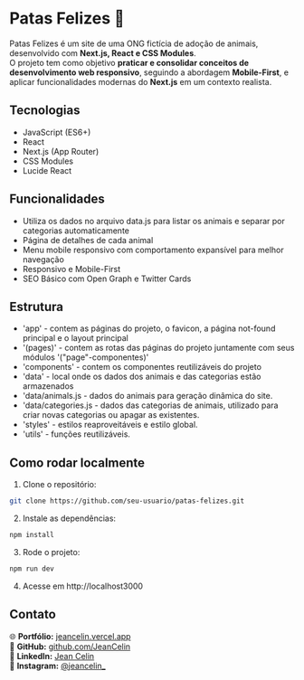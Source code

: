 # Patas Felizes 🐾

Patas Felizes é um site de uma ONG fictícia de adoção de animais, desenvolvido com **Next.js, React e CSS Modules**.  
O projeto tem como objetivo **praticar e consolidar conceitos de desenvolvimento web responsivo**, seguindo a abordagem **Mobile-First**, e aplicar funcionalidades modernas do **Next.js** em um contexto realista.

## Tecnologias

- JavaScript (ES6+)
- React
- Next.js (App Router)
- CSS Modules
- Lucide React

## Funcionalidades

- Utiliza os dados no arquivo data.js para listar os animais e separar por categorias automaticamente
- Página de detalhes de cada animal
- Menu mobile responsivo com comportamento expansível para melhor navegação
- Responsivo e Mobile-First
- SEO Básico com Open Graph e Twitter Cards


## Estrutura
- 'app' - contem as páginas do projeto, o favicon, a página not-found principal e o layout principal
- '(pages)' - contem as rotas das páginas do projeto juntamente com seus módulos '("page"-componentes)'
- 'components' - contem os componentes reutilizáveis do projeto 
- 'data' - local onde os dados dos animais e das categorias estão armazenados
- 'data/animals.js - dados do animais para geração dinâmica do site.
- 'data/categories.js - dados das categorias de animais, utilizado para criar novas categorias ou apagar as existentes.
- 'styles' - estilos reaproveitáveis e estilo global.
- 'utils' - funções reutilizáveis.

## Como rodar localmente

1. Clone o repositório:

```bash
git clone https://github.com/seu-usuario/patas-felizes.git 
```
2. Instale as dependências:
```bash
npm install
```
3. Rode o projeto: 
```bash
npm run dev
```
4. Acesse em http://localhost3000

## Contato

🌐 **Portfólio:** [jeancelin.vercel.app](https://jeancelin.vercel.app/pt-BR)  
💼 **GitHub:** [github.com/JeanCelin](https://github.com/JeanCelin)  
🔗 **LinkedIn:** [Jean Celin](https://www.linkedin.com/in/jean-celin/)  
📸 **Instagram:** [@jeancelin_](https://www.instagram.com/jeancelin_/)









